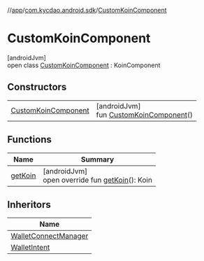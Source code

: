 //[app](../../../index.md)/[com.kycdao.android.sdk](../index.md)/[CustomKoinComponent](index.md)

# CustomKoinComponent

[androidJvm]\
open class [CustomKoinComponent](index.md) : KoinComponent

## Constructors

| | |
|---|---|
| [CustomKoinComponent](-custom-koin-component.md) | [androidJvm]<br>fun [CustomKoinComponent](-custom-koin-component.md)() |

## Functions

| Name | Summary |
|---|---|
| [getKoin](get-koin.md) | [androidJvm]<br>open override fun [getKoin](get-koin.md)(): Koin |

## Inheritors

| Name |
|---|
| [WalletConnectManager](../../com.kycdao.android.sdk.wallet/-wallet-connect-manager/index.md) |
| [WalletIntent](../../com.kycdao.android.sdk.wallet/-wallet-intent/index.md) |
